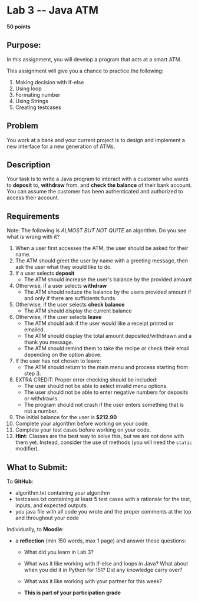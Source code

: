 # Lab 3 -- Java ATM

**50 points**   

## Purpose:  

In this assignment, you will develop a program that acts at a smart ATM.

This assignment will give you a chance to practice the following:

1. Making decision with if-else
2. Using loop
3. Formating number
4. Using Strings
5. Creating testcases

## Problem
You work at a bank and your current project is to design and implement a new interface for a new generation of ATMs.

## Description
Your task is to write a Java program to interact with a customer who wants to **deposit** to, **withdraw** from, and **check the balance** of their bank account. 
You can assume the customer has been authenticated and authorized to access their account. 

## Requirements

Note: The following is *ALMOST BUT NOT QUITE* an algorithm. Do you see what is wrong with it?

1. When a user first accesses the ATM, the user should be asked for their name.  
2. The ATM should greet the user by name with a greeting message, then ask the user what they would like to do.  
3. If a user selects **deposit**   
    * The ATM should increase the user's balance by the provided amount  
4. Otherwise, if a user selects **withdraw**  
    * The ATM should reduce the balance by the users provided amount if and only if there are sufficients funds.  
5. Otherwise, if the user selects **check balance**  
    * The ATM should display the current balance  
6. Otherwise, if the user selects **leave**  
    * The ATM should ask if the user would like a receipt printed or emailed.  
	* The ATM should display the total amount deposited/withdrawn and a thank you message.  
	* The ATM should remind them to take the recipe or check their email depending on the option above.  
7. If the user has not chosen to leave:  
    * The ATM should return to the main menu and process starting from step 3.  
8. EXTRA CREDIT: Proper error checking should be included:  
    * The user should not be able to select invalid menu options.  
	* The user should not be able to enter negative numbers for deposits or withdrawls.  
	* The program should not crash if the user enters something that is not a number. 
9. The initial balance for the user is **$212.90**  
10. Complete your algorithm before working on your code.   
11. Complete your test cases before working on your code.  
12. **Hint:** Classes are the best way to solve this, but we are not done with them yet. Instead, consider the use of methods (you will need the `static` modifier).


## What to Submit:

To **GitHub**:
* algorithm.txt containing your algorithm
* testcases.txt containing at least 5 test cases with a rationale for the test, inputs, and expected outputs.
* you java file with all code you wrote and the proper comments at the top and throughout your code


Individually, to **Moodle**:
* a  **reflection** (min 150 words, max 1 page) and answer these questions:  
    * What did you learn in Lab 3?
    * What was it like working with if-else and loops in Java? What about when you did it in Python for 151? Did any knowledge carry over? 
    * What was it like working with your partner for this week? 

	* **This is part of your participation grade**







